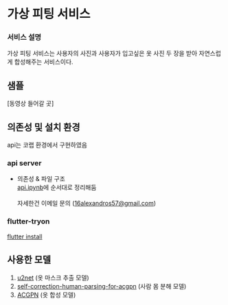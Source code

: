 # 가상 피팅 서비스

### 서비스 설명

가상 피팅 서비스는 사용자의 사진과 사용자가 입고싶은 옷 사진 두 장을 받아 자연스럽게 합성해주는 서비스이다.

## 샘플

[동영상 들어갈 곳]



## 의존성 및 설치 환경

api는 코랩 환경에서 구현하였음

### api server
* 의존성 & 파일 구조<br/>
[api.ipynb](https://github.com/dlcodns/OSP_Prediction/blob/main/api/api.ipynb)에 순서대로 정리해둠<br/><br/>
자세한건 이메일 문의 (16alexandros57@gmail.com)<br/>

### flutter-tryon

[flutter install](https://docs.flutter.dev/get-started/install)

## 사용한 모델
1. [u2net](https://github.com/levindabhi/U-2-Net) (옷 마스크 추출 모델)
2. [self-correction-human-parsing-for-acgpn](https://github.com/levindabhi/Self-Correction-Human-Parsing-for-ACGPN) (사람 몸 분해 모델)
3. [ACGPN](https://github.com/switchablenorms/DeepFashion_Try_On) (옷 합성 모델)





